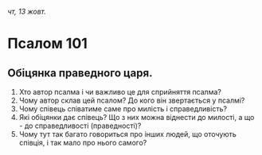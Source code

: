 
_чт, 13 жовт._

# Псалом 101

## Обіцянка праведного царя.
1. Хто автор псалма і чи важливо це для сприйняття псалма?
2. Чому автор склав цей псалом? До кого він звертається у псалмі?
3. Чому співець співатиме саме про милість і справедливість?
4. Які обіцянки дає співець? Що з них можна віднести до милості, а що - до справедливості (праведності)?
5. Чому тут так багато говориться про інших людей, що оточують співція, і так мало про нього самого?
